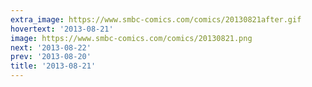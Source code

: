 ```yaml
---
extra_image: https://www.smbc-comics.com/comics/20130821after.gif
hovertext: '2013-08-21'
image: https://www.smbc-comics.com/comics/20130821.png
next: '2013-08-22'
prev: '2013-08-20'
title: '2013-08-21'
---
```

